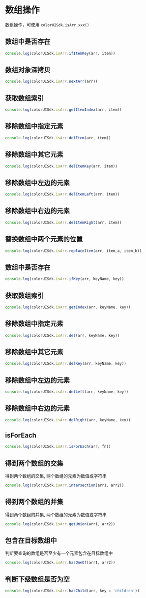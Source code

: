 <div class="mp-cu-doc-theme-content">

# 数组操作

数组操作，可使用 `colorUISdk.isArr.xxx()`

## 数组中是否存在

```javascript
console.log(colorUISdk.isArr.ifItemKey(arr, item))
```

## 数组对象深拷贝

```javascript
console.log(colorUISdk.isArr.nextArr(arr))
```

## 获取数组索引

```javascript
console.log(colorUISdk.isArr.getItemIndex(arr, item))
```

## 移除数组中指定元素

```javascript
console.log(colorUISdk.isArr.delItem(arr, item))
```

## 移除数组中其它元素

```javascript
console.log(colorUISdk.isArr.delItemKey(arr, item))
```

## 移除数组中左边的元素

```javascript
console.log(colorUISdk.isArr.delItemLeft(arr, item))
```

## 移除数组中右边的元素

```javascript
console.log(colorUISdk.isArr.delItemRight(arr, item))
```

## 替换数组中两个元素的位置

```javascript
console.log(colorUISdk.isArr.replaceItem(arr, item_a, item_b))
```

## 数组中是否存在

```javascript
console.log(colorUISdk.isArr.ifKey(arr, keyName, key))
```

## 获取数组索引

```javascript
console.log(colorUISdk.isArr.getIndex(arr, keyName, key))
```

## 移除数组中指定元素

```javascript
console.log(colorUISdk.isArr.del(arr, keyName, key))
```

## 移除数组中其它元素

```javascript
console.log(colorUISdk.isArr.delKey(arr, keyName, key))
```

## 移除数组中左边的元素

```javascript
console.log(colorUISdk.isArr.delLeft(arr, keyName, key))
```

## 移除数组中右边的元素

```javascript
console.log(colorUISdk.isArr.delRight(arr, keyName, key))
```

## isForEach

```javascript
console.log(colorUISdk.isArr.isForEach(arr, fn))
```

## 得到两个数组的交集

得到两个数组的交集, 两个数组的元素为数值或字符串

```javascript
console.log(colorUISdk.isArr.intersection(arr1, arr2))
```

## 得到两个数组的并集

得到两个数组的并集, 两个数组的元素为数值或字符串

```javascript
console.log(colorUISdk.isArr.getUnion(arr1, arr2))
```

## 包含在目标数组中

判断要查询的数组是否至少有一个元素包含在目标数组中

```javascript
console.log(colorUISdk.isArr.hasOneOf(arr1, arr2))
```

## 判断下级数组是否为空

```javascript
console.log(colorUISdk.isArr.hasChild(arr, key = 'children'))
```

</div>